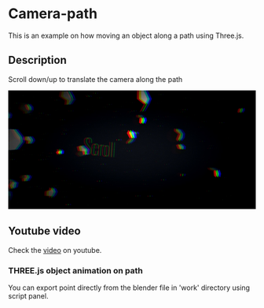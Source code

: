 # Camera-path

This is an example on how moving an object along a path using Three.js.

## Description

Scroll down/up to translate the camera along the path

![preview](./images/preview.jpg)

## Youtube video

Check the [video](https://youtu.be/gVy8Uxdw6g0) on youtube.



### THREE.js object animation on path



You can export point directly from the blender file in 'work' directory using script panel.